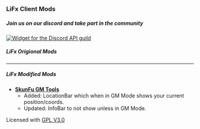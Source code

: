 ### LiFx Client Mods


##### Join us on our discord and take part in the community
[![Widget for the Discord API guild](https://discord.com/api/guilds/779866175134892082/widget.png?style=shield)](https://discord.gg/EH9b6tqQ4C)

##### LiFx Origional Mods

---

##### LiFx Modified Mods
* **[SkunFu GM Tools](https://skunkfu.net/sf-gm-tools/)**
  * Added: LocationBar which when in GM Mode shows your current position/coords.
  * Updated: InfoBar to not show unless in GM Mode.


Licensed with
[GPL V3.0](LICENSE)
